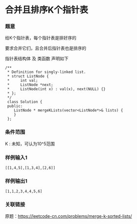 # 合并且排序K个指针表

### 题意

给K个指针表，每个指针表是排好序的

要求合并它们，且合并后指针表也是排序的

指针表结构体 及 类函数 声明如下

```
/**
 * Definition for singly-linked list.
 * struct ListNode {
 *     int val;
 *     ListNode *next;
 *     ListNode(int x) : val(x), next(NULL) {}
 * };
 */
 class Solution {
 public:    
    ListNode * mergeKLists(vector<ListNode*>& lists) {   
    }
 };
```

### 条件范围

K : 未知，可认为10^5范围

### 样例输入1
```
[[1,4,5],[1,3,4],[2,6]]
```

### 样例输出1
```
[1,1,2,3,4,4,5,6]
```

### 关联链接

原题：https://leetcode-cn.com/problems/merge-k-sorted-lists/
